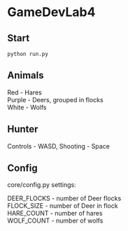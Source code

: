 # GameDevLab4
## Start
```
python run.py
```

## Animals
Red - Hares  
Purple - Deers, grouped in flocks  
White - Wolfs  

## Hunter
Controls - WASD, Shooting - Space  

## Config
core/config.py settings:

DEER_FLOCKS - number of Deer flocks  
FLOCK_SIZE - number of Deer in flock  
HARE_COUNT - number of hares  
WOLF_COUNT - number of wolfs  
